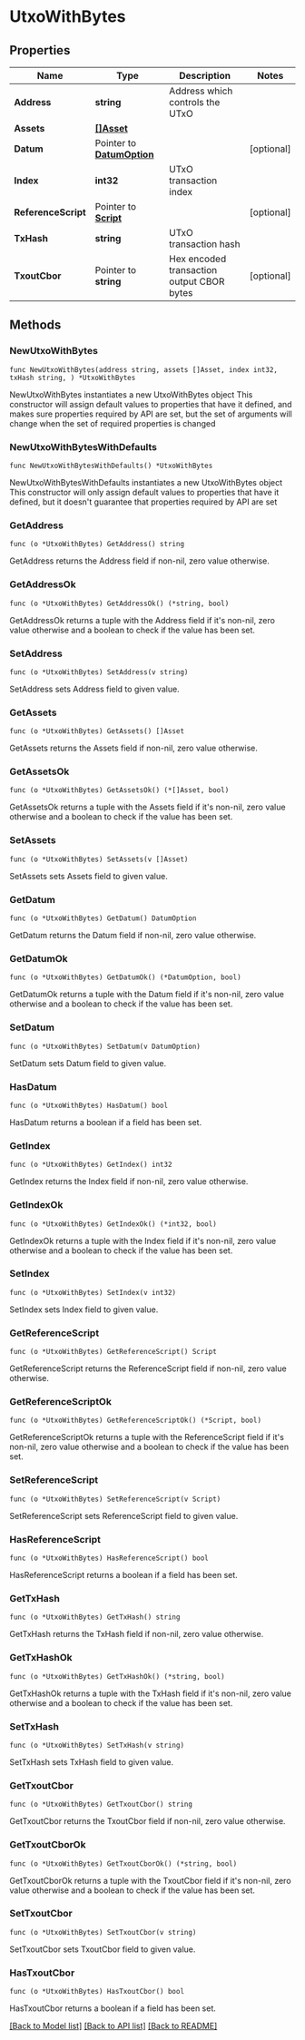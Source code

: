 # UtxoWithBytes

## Properties

Name | Type | Description | Notes
------------ | ------------- | ------------- | -------------
**Address** | **string** | Address which controls the UTxO | 
**Assets** | [**[]Asset**](Asset.md) |  | 
**Datum** | Pointer to [**DatumOption**](DatumOption.md) |  | [optional] 
**Index** | **int32** | UTxO transaction index | 
**ReferenceScript** | Pointer to [**Script**](Script.md) |  | [optional] 
**TxHash** | **string** | UTxO transaction hash | 
**TxoutCbor** | Pointer to **string** | Hex encoded transaction output CBOR bytes | [optional] 

## Methods

### NewUtxoWithBytes

`func NewUtxoWithBytes(address string, assets []Asset, index int32, txHash string, ) *UtxoWithBytes`

NewUtxoWithBytes instantiates a new UtxoWithBytes object
This constructor will assign default values to properties that have it defined,
and makes sure properties required by API are set, but the set of arguments
will change when the set of required properties is changed

### NewUtxoWithBytesWithDefaults

`func NewUtxoWithBytesWithDefaults() *UtxoWithBytes`

NewUtxoWithBytesWithDefaults instantiates a new UtxoWithBytes object
This constructor will only assign default values to properties that have it defined,
but it doesn't guarantee that properties required by API are set

### GetAddress

`func (o *UtxoWithBytes) GetAddress() string`

GetAddress returns the Address field if non-nil, zero value otherwise.

### GetAddressOk

`func (o *UtxoWithBytes) GetAddressOk() (*string, bool)`

GetAddressOk returns a tuple with the Address field if it's non-nil, zero value otherwise
and a boolean to check if the value has been set.

### SetAddress

`func (o *UtxoWithBytes) SetAddress(v string)`

SetAddress sets Address field to given value.


### GetAssets

`func (o *UtxoWithBytes) GetAssets() []Asset`

GetAssets returns the Assets field if non-nil, zero value otherwise.

### GetAssetsOk

`func (o *UtxoWithBytes) GetAssetsOk() (*[]Asset, bool)`

GetAssetsOk returns a tuple with the Assets field if it's non-nil, zero value otherwise
and a boolean to check if the value has been set.

### SetAssets

`func (o *UtxoWithBytes) SetAssets(v []Asset)`

SetAssets sets Assets field to given value.


### GetDatum

`func (o *UtxoWithBytes) GetDatum() DatumOption`

GetDatum returns the Datum field if non-nil, zero value otherwise.

### GetDatumOk

`func (o *UtxoWithBytes) GetDatumOk() (*DatumOption, bool)`

GetDatumOk returns a tuple with the Datum field if it's non-nil, zero value otherwise
and a boolean to check if the value has been set.

### SetDatum

`func (o *UtxoWithBytes) SetDatum(v DatumOption)`

SetDatum sets Datum field to given value.

### HasDatum

`func (o *UtxoWithBytes) HasDatum() bool`

HasDatum returns a boolean if a field has been set.

### GetIndex

`func (o *UtxoWithBytes) GetIndex() int32`

GetIndex returns the Index field if non-nil, zero value otherwise.

### GetIndexOk

`func (o *UtxoWithBytes) GetIndexOk() (*int32, bool)`

GetIndexOk returns a tuple with the Index field if it's non-nil, zero value otherwise
and a boolean to check if the value has been set.

### SetIndex

`func (o *UtxoWithBytes) SetIndex(v int32)`

SetIndex sets Index field to given value.


### GetReferenceScript

`func (o *UtxoWithBytes) GetReferenceScript() Script`

GetReferenceScript returns the ReferenceScript field if non-nil, zero value otherwise.

### GetReferenceScriptOk

`func (o *UtxoWithBytes) GetReferenceScriptOk() (*Script, bool)`

GetReferenceScriptOk returns a tuple with the ReferenceScript field if it's non-nil, zero value otherwise
and a boolean to check if the value has been set.

### SetReferenceScript

`func (o *UtxoWithBytes) SetReferenceScript(v Script)`

SetReferenceScript sets ReferenceScript field to given value.

### HasReferenceScript

`func (o *UtxoWithBytes) HasReferenceScript() bool`

HasReferenceScript returns a boolean if a field has been set.

### GetTxHash

`func (o *UtxoWithBytes) GetTxHash() string`

GetTxHash returns the TxHash field if non-nil, zero value otherwise.

### GetTxHashOk

`func (o *UtxoWithBytes) GetTxHashOk() (*string, bool)`

GetTxHashOk returns a tuple with the TxHash field if it's non-nil, zero value otherwise
and a boolean to check if the value has been set.

### SetTxHash

`func (o *UtxoWithBytes) SetTxHash(v string)`

SetTxHash sets TxHash field to given value.


### GetTxoutCbor

`func (o *UtxoWithBytes) GetTxoutCbor() string`

GetTxoutCbor returns the TxoutCbor field if non-nil, zero value otherwise.

### GetTxoutCborOk

`func (o *UtxoWithBytes) GetTxoutCborOk() (*string, bool)`

GetTxoutCborOk returns a tuple with the TxoutCbor field if it's non-nil, zero value otherwise
and a boolean to check if the value has been set.

### SetTxoutCbor

`func (o *UtxoWithBytes) SetTxoutCbor(v string)`

SetTxoutCbor sets TxoutCbor field to given value.

### HasTxoutCbor

`func (o *UtxoWithBytes) HasTxoutCbor() bool`

HasTxoutCbor returns a boolean if a field has been set.


[[Back to Model list]](../README.md#documentation-for-models) [[Back to API list]](../README.md#documentation-for-api-endpoints) [[Back to README]](../README.md)


